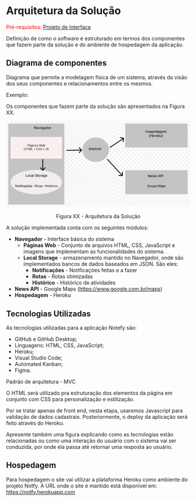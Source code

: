 # Arquitetura da Solução

<span style="color:red">Pré-requisitos: <a href="3-Projeto de Interface.md"> Projeto de Interface</a></span>

Definição de como o software é estruturado em termos dos componentes que fazem parte da solução e do ambiente de hospedagem da aplicação.

## Diagrama de componentes

Diagrama que permite a modelagem física de um sistema, através da visão dos seus componentes e relacionamentos entre os mesmos.

Exemplo: 

Os componentes que fazem parte da solução são apresentados na Figura XX.

![Diagrama de Componentes](img/componentes.png)
<center>Figura XX - Arquitetura da Solução</center>

A solução implementada conta com os seguintes módulos:
- **Navegador** - Interface básica do sistema  
  - **Páginas Web** - Conjunto de arquivos HTML, CSS, JavaScript e imagens que implementam as funcionalidades do sistema.
   - **Local Storage** - armazenamento mantido no Navegador, onde são implementados bancos de dados baseados em JSON. São eles: 
     - **Notificações** - Notificações feitas e a fazer 
     - **Rotas** - Rotas otimizadas
     - **Histórico** - Histórico de atividades
 - **News API** - Google Maps (https://www.google.com.br/maps)
 - **Hospedagem** - Heroku
 

## Tecnologias Utilizadas

As tecnologias utilizadas para a aplicação Notefy são:
- GitHub e GitHub Desktop;
- Linguagens: HTML, CSS, JavaScript;
- Heroku;
- Visual Studio Code;
- Automated Kanban;
- Figma.

Padrão de arquitetura  - MVC


O HTML será utilizado pra estruturação dos elementos da página em conjunto com CSS para personalização e estilização.

Por se tratar apenas de front end, nesta etapa, usaremos Javascript para validação de dados cadastrais. Posteriormente, o deploy da aplicação será feito através do Heroku.

Apresente também uma figura explicando como as tecnologias estão relacionadas ou como uma interação do usuário com o sistema vai ser conduzida, por onde ela passa até retornar uma resposta ao usuário.



## Hospedagem

Para hospedagem o site vai utilizar a plataforma Heroku como ambiente do projeto Notfy. A URL onde o site é mantido está disponível em: https://notfy.herokuapp.com

